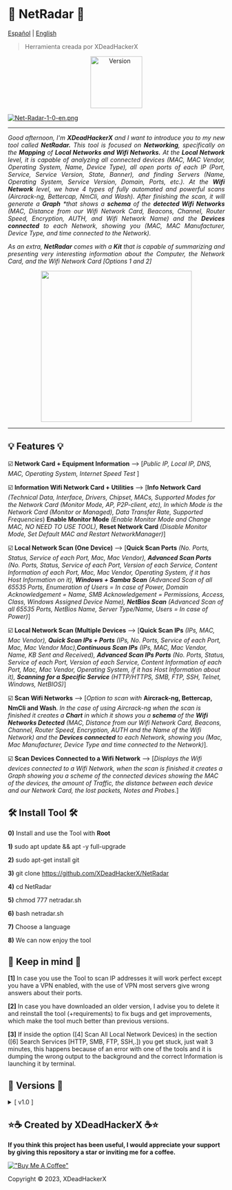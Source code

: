 # 🔭 NetRadar 🔭

[Español](https://github.com/XDeadHackerX/NetRadar/blob/main/README.md) | [English](https://github.com/XDeadHackerX/NetRadar/blob/main/README-English.md)

> Herramienta creada por XDeadHackerX

<p align="center"><img width="120px" alt="Version" src="https://img.shields.io/badge/version-1.0-white.svg?style=for-the-badge"/></p>

[![Net-Radar-1-0-en.png](https://i.postimg.cc/QdVRPy9c/Net-Radar-1-0-en.png)](https://postimg.cc/FY5WkGxK)

---

<p align="justify"><i>Good afternoon, I'm <strong>XDeadHackerX</strong> and I want to introduce you to my new tool called <strong>NetRadar.</strong> This tool is focused on <strong>Networking</strong>, specifically on the <strong>Mapping</strong> of <strong>Local Networks and Wifi Networks.</strong> At the <strong>Local Network</strong> level, it is capable of analyzing all connected devices (MAC, MAC Vendor, Operating System, Name, Device Type), all open ports of each IP (Port, Service, Service Version, State, Banner), and finding Servers (Name, Operating System, Service Version, Domain, Ports, etc.). At the <strong>Wifi Network</strong> level, we have 4 types of fully automated and powerful scans (Aircrack-ng, Bettercap, NmCli, and Wash). After finishing the scan, it will generate a <strong>Graph</strong> *that shows a <strong>schema</strong> of the <strong>detected Wifi Networks</strong> (MAC, Distance from our Wifi Network Card, Beacons, Channel, Router Speed, Encryption, AUTH, and Wifi Network Name) and the <strong>Devices connected</strong> to each Network, showing you (MAC, MAC Manufacturer, Device Type, and time connected to the Network).</i></p>

<p align="justify"><i>As an extra, <strong>NetRadar</strong> comes with a <strong>Kit</strong> that is capable of summarizing and presenting very interesting information about the Computer, the Network Card, and the Wifi Network Card [Options 1 and 2]</i></p>

<p align="center"><img src=https://i.postimg.cc/D0Vbpjfg/wifi1.gif width="350px"/></p>

---

## 💡 Features 💡

:ballot_box_with_check: **Network Card + Equipment Information** --> [*Public IP, Local IP, DNS, MAC, Operating System, Internet Speed Test* ]

:ballot_box_with_check: **Information Wifi Network Card + Utilities** --> [**Info Network Card** *(Technical Data, Interface, Drivers, Chipset, MACs, Supported Modes for the Network Card (Monitor Mode, AP, P2P-client, etc), In which Mode is the Network Card (Monitor or Managed), Data Transfer Rate, Supported Frequencies*) **Enable Monitor Mode** *(Enable Monitor Mode and Change MAC, NO NEED TO USE TOOL),* **Reset Network Card** *(Disable Monitor Mode, Set Default MAC and Restart NetworkManager)*]

:ballot_box_with_check: **Local Network Scan (One Device)** --> [**Quick Scan Ports** *(No. Ports, Status, Service of each Port, Mac, Mac Vendor), **Advanced Scan Ports** (No. Ports, Status, Service of each Port, Version of each Service, Content Information of each Port, Mac, Mac Vendor, Operating System, if it has Host Information on it), **Windows + Samba Scan** (Advanced Scan of all 65535 Ports, Enumeration of Users = In case of Power, Domain Acknowledgement = Name, SMB Acknowledgement = Permissions, Access, Class, Windows Assigned Device Name), **NetBios Scan** (Advanced Scan of all 65535 Ports, NetBios Name, Server Type/Name, Users = In case of Power)*]

:ballot_box_with_check: **Local Network Scan (Multiple Devices** --> [**Quick Scan IPs** *(IPs, MAC, Mac Vendor), **Quick Scan IPs + Ports** (IPs, No. Ports, Service of each Port, Mac, Mac Vendor Mac),**Continuous Scan IPs** (IPs, MAC, Mac Vendor, Name, KB Sent and Received), **Advanced Scan IPs Ports** (No. Ports, Status, Service of each Port, Version of each Service, Content Information of each Port, Mac, Mac Vendor, Operating System, if it has Host Information about it), **Scanning for a Specific Service** (HTTP/HTTPS, SMB, FTP, SSH, Telnet, Windows, NetBIOS)*]

:ballot_box_with_check: **Scan Wifi Networks** --> [*Option to scan with* **Aircrack-ng, Bettercap, NmCli and Wash**. *In the case of using Aircrack-ng when the scan is finished it creates a **Chart** in which it shows you a **schema** of the **Wifi Networks Detected** (MAC, Distance from our Wifi Network Card, Beacons, Channel, Router Speed, Encryption, AUTH and the Name of the Wifi Network) and the **Devices connected** to each Network, showing you (Mac, Mac Manufacturer, Device Type and time connected to the Network)*].

:ballot_box_with_check: **Scan Devices Connected to a Wifi Network** --> [*Displays the Wifi devices connected to a Wifi Network, when the scan is finished it creates a Graph showing you a scheme of the connected devices showing the MAC of the devices, the amount of Traffic, the distance between each device and our Network Card, the lost packets, Notes and Probes.*]

## 🛠 Install Tool 🛠

**0)** Install and use the Tool with **Root**

**1)** sudo apt update && apt -y full-upgrade

**2)** sudo apt-get install git

**3)** git clone https://github.com/XDeadHackerX/NetRadar

**4)** cd NetRadar

**5)** chmod 777 netradar.sh

**6)** bash netradar.sh

**7)** Choose a language

**8)** We can now enjoy the tool

## 🎲 Keep in mind 🎲

**[1]** In case you use the Tool to scan IP addresses it will work perfect except you have a VPN enabled, with the use of VPN most servers give wrong answers about their ports.

**[2]** In case you have downloaded an older version, I advise you to delete it and reinstall the tool (+requirements) to fix bugs and get improvements, which make the tool much better than previous versions.

**[3]** If inside the option ([4] Scan All Local Network Devices) in the section ([6] Search Services [HTTP, SMB, FTP, SSH,.]) you get stuck, just wait 3 minutes, this happens because of an error with one of the tools and it is dumping the wrong output to the background and the correct Information is launching it by terminal.

## 🔎 Versions 🔎

<details>
  <summary>[ v1.0 ]</summary>
  <p align="justify">[#] Original Version.</p>
</details>

## ⭐☕ Created by XDeadHackerX ☕⭐

**If you think this project has been useful, I would appreciate your support by giving this repository a star or inviting me for a coffee.**

[!["Buy Me A Coffee"](https://www.buymeacoffee.com/assets/img/custom_images/orange_img.png)](https://www.buymeacoffee.com/XDeadHackerX)

Copyright © 2023, XDeadHackerX
